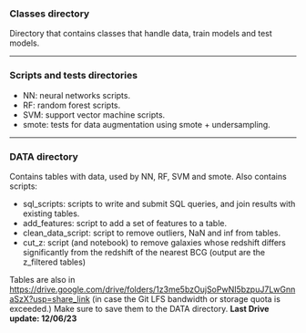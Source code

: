 ### Classes directory

Directory that contains classes that handle data, train models and test models.

-----------------------------------
### Scripts and tests directories

+ NN: neural networks scripts.
+ RF: random forest scripts.
+ SVM: support vector machine scripts.
+ smote: tests for data augmentation using smote + undersampling.

-----------------------------------
### DATA directory

Contains tables with data, used by NN, RF, SVM and smote. Also contains scripts:

+ sql_scripts: scripts to write and submit SQL queries, and join results with existing tables.
+ add_features: script to add a set of features to a table.
+ clean_data_script: script to remove outliers, NaN and inf from tables.
+ cut_z: script (and notebook) to remove galaxies whose redshift differs significantly from the redshift of the nearest BCG (output are the z_filtered tables)

Tables are also in https://drive.google.com/drive/folders/1z3me5bzOujSoPwNI5bzpuJ7LwGnnaSzX?usp=share_link
(in case the Git LFS bandwidth or storage quota is exceeded.) Make sure to save them to the DATA directory.
**Last Drive update: 12/06/23**